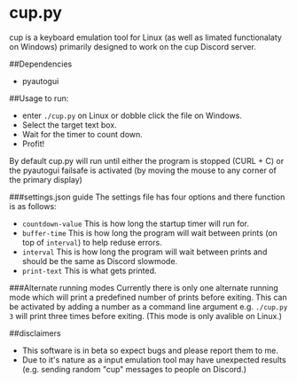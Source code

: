 # cup.py
cup is a keyboard emulation tool for Linux (as well as limated functionalaty on Windows) primarily designed to work on the cup Discord server.

##Dependencies 
- pyautogui

##Usage
to run:
- enter `./cup.py` on Linux or dobble click the file on Windows.
- Select the target text box.
- Wait for the timer to count down.
- Profit!

By default cup.py will run until either the program is stopped (CURL + C) or the pyautogui failsafe is activated (by moving the mouse to any corner of the primary display)

###settings.json guide
The settings file has four options and there function is as follows:
- `countdown-value`  This is how long the startup timer will run for.
- `buffer-time`  This is how long the program will wait between prints (on top of `interval`) to help reduse errors.
- `interval`  This is how long the program will wait between prints and should be the same as Discord slowmode.
- `print-text`  This is what gets printed.

###Alternate running modes
Currently there is only one alternate running mode which will print a predefined number of prints before exiting. This can be activated by adding a number as a command line argument e.g. `./cup.py 3` will print three times before exiting. (This mode is only avalible on Linux.)

##disclaimers
- This software is in beta so expect bugs and please report them to me.
- Due to it's nature as a input emulation tool may have unexpected results (e.g. sending random "cup" messages to people on Discord.)
